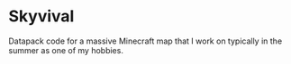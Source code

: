 # Skyvival
Datapack code for a massive Minecraft map that I work on typically in the summer as one of my hobbies. 
